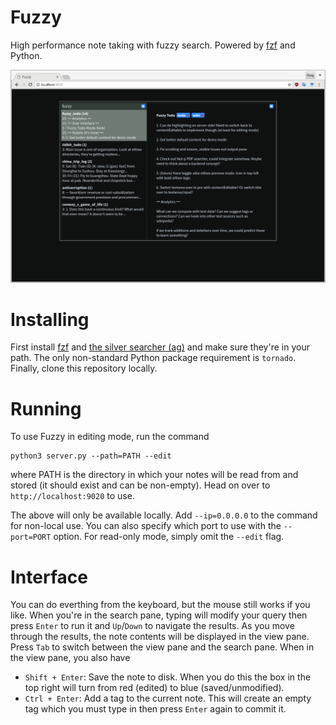 # Fuzzy

High performance note taking with fuzzy search. Powered by [fzf](https://github.com/junegunn/fzf) and Python.

<img alg="fuzzy" src="fuzzy.png" width="600"/>

# Installing

First install [fzf](https://github.com/junegunn/fzf) and [the silver searcher (ag)](https://github.com/ggreer/the_silver_searcher) and  make sure they're in your path. The only non-standard Python package requirement is `tornado`. Finally, clone this repository locally.

# Running

To use Fuzzy in editing mode, run the command
```
python3 server.py --path=PATH --edit
```
where PATH is the directory in which your notes will be read from and stored (it should exist and can be non-empty). Head on over to `http://localhost:9020` to use.

The above will only be available locally. Add `--ip=0.0.0.0` to the command for non-local use. You can also specify which port to use with the `--port=PORT` option. For read-only mode, simply omit the `--edit` flag.

# Interface

You can do everthing from the keyboard, but the mouse still works if you like. When you're in the search pane, typing will modify your query then press `Enter` to run it and `Up`/`Down` to navigate the results. As you move through the results, the note contents will be displayed in the view pane. Press `Tab` to switch between the view pane and the search pane. When in the view pane, you also have

- `Shift + Enter`: Save the note to disk. When you do this the box in the top right will turn from red (edited) to blue (saved/unmodified).
- `Ctrl + Enter`: Add a tag to the current note. This will create an empty tag which you must type in then press `Enter` again to commit it.
